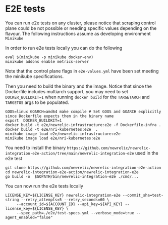 # E2E tests
You can run e2e tests on any cluster, please notice that scraping control plane could be not possible or needing 
specific values depending on the flavour. The following instructions assume as developing environment `Minikube`


In order to run e2e tests locally you can do the following
```shell
eval $(minikube -p minikube docker-env)
minikube addons enable metrics-server
```

Note that the control plane flags in `e2e-values.yml` have been set meeting the minikube specifications. 

Then you need to build the binary and the image. Notice that  since the Dockerfile includes multiarch
support, you may need to set `DOCKER_BUILDKIT=1` when running `docker build` for the `TARGETARCH`
and `TARGETOS` args to be populated.
```shell
GOOS=linux GOARCH=amd64 make compile # Set GOOS and GOARCH explicitly since Dockerfile expects them in the binary name
export  DOCKER_BUILDKIT=1
docker build -t e2e/newrelic-infrastructure:e2e -f Dockerfile-infra .
docker build -t e2e/nri-kubernetes:e2e  .
minikube image load e2e/newrelic-infrastructure:e2e
minikube image load e2e/nri-kubernetes:e2e
```

You need to install the binary `https://github.com/newrelic/newrelic-integration-e2e-action/tree/main/newrelic-integration-e2e` used in the e2e test
```shell
git clone https://github.com/newrelic/newrelic-integration-e2e-action
cd newrelic-integration-e2e-action/newrelic-integration-e2e
go build -o  $GOPATH/bin/newrelic-integration-e2e ./cmd/...
```

You can now run the e2e tests locally
```shell
LICENSE_KEY=${LICENSE_KEY} newrelic-integration-e2e --commit_sha=test-string --retry_attempts=5 --retry_seconds=60 \
	 --account_id=${ACCOUNT_ID} --api_key=${API_KEY} --license_key=${LICENSE_KEY} \
	 --spec_path=./e2e/test-specs.yml --verbose_mode=true --agent_enabled="false"
```
